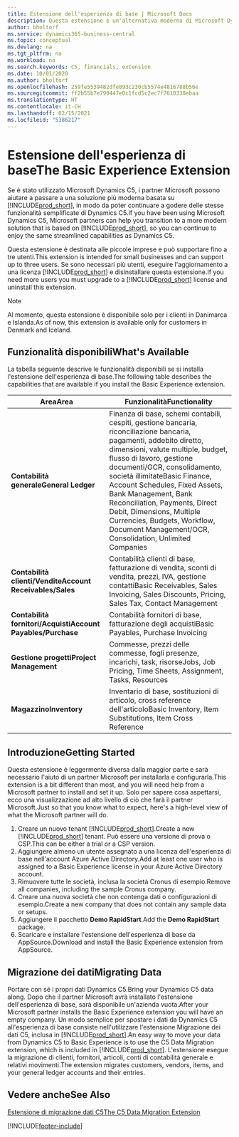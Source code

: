 ```yaml
---
title: Estensione dell'esperienza di base | Microsoft Docs
description: Questa estensione è un'alternativa moderna di Microsoft Dynamics C5.
author: bholtorf
ms.service: dynamics365-business-central
ms.topic: conceptual
ms.devlang: na
ms.tgt_pltfrm: na
ms.workload: na
ms.search.keywords: C5, financials, extension
ms.date: 10/01/2020
ms.author: bholtorf
ms.openlocfilehash: 259fe5539482dfe893c230cb5574e4816788b56e
ms.sourcegitcommit: ff2b55b7e790447e0c1fcd5c2ec7f7610338ebaa
ms.translationtype: HT
ms.contentlocale: it-CH
ms.lasthandoff: 02/15/2021
ms.locfileid: "5386217"
---
```

# <a name="the-basic-experience-extension"></a><span data-ttu-id="71587-103">Estensione dell'esperienza di base</span><span class="sxs-lookup"><span data-stu-id="71587-103">The Basic Experience Extension</span></span>
<span data-ttu-id="71587-104">Se è stato utilizzato Microsoft Dynamics C5, i partner Microsoft possono aiutare a passare a una soluzione più moderna basata su [!INCLUDE[prod_short](includes/prod_short.md)], in modo da poter continuare a godere delle stesse funzionalità semplificate di Dynamics C5.</span><span class="sxs-lookup"><span data-stu-id="71587-104">If you have been using Microsoft Dynamics C5, Microsoft partners can help you transition to a more modern solution that is based on [!INCLUDE[prod_short](includes/prod_short.md)], so you can continue to enjoy the same streamlined capabilities as Dynamics C5.</span></span>

<span data-ttu-id="71587-105">Questa estensione è destinata alle piccole imprese e può supportare fino a tre utenti.</span><span class="sxs-lookup"><span data-stu-id="71587-105">This extension is intended for small businesses and can support up to three users.</span></span> <span data-ttu-id="71587-106">Se sono necessari più utenti, eseguire l'aggiornamento a una licenza [!INCLUDE[prod_short](includes/prod_short.md)] e disinstallare questa estensione.</span><span class="sxs-lookup"><span data-stu-id="71587-106">If you need more users you must upgrade to a [!INCLUDE[prod_short](includes/prod_short.md)] license and uninstall this extension.</span></span>

> [!NOTE]
> <span data-ttu-id="71587-107">Al momento, questa estensione è disponibile solo per i clienti in Danimarca e Islanda.</span><span class="sxs-lookup"><span data-stu-id="71587-107">As of now, this extension is available only for customers in Denmark and Iceland.</span></span> 

## <a name="whats-available"></a><span data-ttu-id="71587-108">Funzionalità disponibili</span><span class="sxs-lookup"><span data-stu-id="71587-108">What's Available</span></span>
<span data-ttu-id="71587-109">La tabella seguente descrive le funzionalità disponibili se si installa l'estensione dell'esperienza di base.</span><span class="sxs-lookup"><span data-stu-id="71587-109">The following table describes the capabilities that are available if you install the Basic Experience extension.</span></span>

|<span data-ttu-id="71587-110">Area</span><span class="sxs-lookup"><span data-stu-id="71587-110">Area</span></span>  |<span data-ttu-id="71587-111">Funzionalità</span><span class="sxs-lookup"><span data-stu-id="71587-111">Functionality</span></span>  |
|---------|---------|
|<span data-ttu-id="71587-112">**Contabilità generale**</span><span class="sxs-lookup"><span data-stu-id="71587-112">**General Ledger**</span></span> |<span data-ttu-id="71587-113">Finanza di base, schemi contabili, cespiti, gestione bancaria, riconciliazione bancaria, pagamenti, addebito diretto, dimensioni, valute multiple, budget, flusso di lavoro, gestione documenti/OCR, consolidamento, società illimitate</span><span class="sxs-lookup"><span data-stu-id="71587-113">Basic Finance, Account Schedules, Fixed Assets, Bank Management, Bank Reconciliation, Payments, Direct Debit, Dimensions, Multiple Currencies, Budgets, Workflow, Document Management/OCR, Consolidation, Unlimited Companies</span></span>|
|<span data-ttu-id="71587-114">**Contabilità clienti/Vendite**</span><span class="sxs-lookup"><span data-stu-id="71587-114">**Account Receivables/Sales**</span></span> |<span data-ttu-id="71587-115">Contabilità clienti di base, fatturazione di vendita, sconti di vendita, prezzi, IVA, gestione contatti</span><span class="sxs-lookup"><span data-stu-id="71587-115">Basic Receivables, Sales Invoicing, Sales Discounts, Pricing, Sales Tax, Contact Management</span></span> |
|<span data-ttu-id="71587-116">**Contabilità fornitori/Acquisti**</span><span class="sxs-lookup"><span data-stu-id="71587-116">**Account Payables/Purchase**</span></span> |<span data-ttu-id="71587-117">Contabilità fornitori di base, fatturazione degli acquisti</span><span class="sxs-lookup"><span data-stu-id="71587-117">Basic Payables, Purchase Invoicing</span></span> |
|<span data-ttu-id="71587-118">**Gestione progetti**</span><span class="sxs-lookup"><span data-stu-id="71587-118">**Project Management**</span></span> |<span data-ttu-id="71587-119">Commesse, prezzi delle commesse, fogli presenze, incarichi, task, risorse</span><span class="sxs-lookup"><span data-stu-id="71587-119">Jobs, Job Pricing, Time Sheets, Assignment, Tasks, Resources</span></span> |
|<span data-ttu-id="71587-120">**Magazzino**</span><span class="sxs-lookup"><span data-stu-id="71587-120">**Inventory**</span></span> |<span data-ttu-id="71587-121">Inventario di base, sostituzioni di articolo, cross reference dell'articolo</span><span class="sxs-lookup"><span data-stu-id="71587-121">Basic Inventory, Item Substitutions, Item Cross Reference</span></span> |

## <a name="getting-started"></a><span data-ttu-id="71587-122">Introduzione</span><span class="sxs-lookup"><span data-stu-id="71587-122">Getting Started</span></span>
<span data-ttu-id="71587-123">Questa estensione è leggermente diversa dalla maggior parte e sarà necessario l'aiuto di un partner Microsoft per installarla e configurarla.</span><span class="sxs-lookup"><span data-stu-id="71587-123">This extension is a bit different than most, and you will need help from a Microsoft partner to install and set it up.</span></span> <span data-ttu-id="71587-124">Solo per sapere cosa aspettarsi, ecco una visualizzazione ad alto livello di ciò che farà il partner Microsoft.</span><span class="sxs-lookup"><span data-stu-id="71587-124">Just so that you know what to expect, here's a high-level view of what the Microsoft partner will do.</span></span>

1. <span data-ttu-id="71587-125">Creare un nuovo tenant [!INCLUDE[prod_short](includes/prod_short.md)].</span><span class="sxs-lookup"><span data-stu-id="71587-125">Create a new [!INCLUDE[prod_short](includes/prod_short.md)] tenant.</span></span> <span data-ttu-id="71587-126">Può essere una versione di prova o CSP.</span><span class="sxs-lookup"><span data-stu-id="71587-126">This can be either a trial or a CSP version.</span></span>
2. <span data-ttu-id="71587-127">Aggiungere almeno un utente assegnato a una licenza dell'esperienza di base nell'account Azure Active Directory.</span><span class="sxs-lookup"><span data-stu-id="71587-127">Add at least one user who is assigned to a Basic Experience license in your Azure Active Directory account.</span></span>
3. <span data-ttu-id="71587-128">Rimuovere tutte le società, inclusa la società Cronus di esempio.</span><span class="sxs-lookup"><span data-stu-id="71587-128">Remove all companies, including the sample Cronus company.</span></span>
4. <span data-ttu-id="71587-129">Creare una nuova società che non contenga dati o configurazioni di esempio.</span><span class="sxs-lookup"><span data-stu-id="71587-129">Create a new company that does not contain any sample data or setups.</span></span>
5. <span data-ttu-id="71587-130">Aggiungere il pacchetto **Demo RapidStart**.</span><span class="sxs-lookup"><span data-stu-id="71587-130">Add the **Demo RapidStart** package.</span></span> <!--what does the pockage contain?-->
6. <span data-ttu-id="71587-131">Scaricare e installare l'estensione dell'esperienza di base da AppSource.</span><span class="sxs-lookup"><span data-stu-id="71587-131">Download and install the Basic Experience extension from AppSource.</span></span>

## <a name="migrating-data"></a><span data-ttu-id="71587-132">Migrazione dei dati</span><span class="sxs-lookup"><span data-stu-id="71587-132">Migrating Data</span></span>
<span data-ttu-id="71587-133">Portare con sé i propri dati Dynamics C5.</span><span class="sxs-lookup"><span data-stu-id="71587-133">Bring your Dynamics C5 data along.</span></span> <span data-ttu-id="71587-134">Dopo che il partner Microsoft avrà installato l'estensione dell'esperienza di base, sarà disponibile un'azienda vuota.</span><span class="sxs-lookup"><span data-stu-id="71587-134">After your Microsoft partner installs the Basic Experience extension you will have an empty company.</span></span> <span data-ttu-id="71587-135">Un modo semplice per spostare i dati da Dynamics C5 all'esperienza di base consiste nell'utilizzare l'estensione Migrazione dei dati C5, inclusa in [!INCLUDE[prod_short](includes/prod_short.md)].</span><span class="sxs-lookup"><span data-stu-id="71587-135">An easy way to move your data from Dynamics C5 to Basic Experience is to use the C5 Data Migration extension, which is included in [!INCLUDE[prod_short](includes/prod_short.md)].</span></span> <span data-ttu-id="71587-136">L'estensione esegue la migrazione di clienti, fornitori, articoli, conti di contabilità generale e relativi movimenti.</span><span class="sxs-lookup"><span data-stu-id="71587-136">The extension migrates customers, vendors, items, and your general ledger accounts and their entries.</span></span>

## <a name="see-also"></a><span data-ttu-id="71587-137">Vedere anche</span><span class="sxs-lookup"><span data-stu-id="71587-137">See Also</span></span>
[<span data-ttu-id="71587-138">Estensione di migrazione dati C5</span><span class="sxs-lookup"><span data-stu-id="71587-138">The C5 Data Migration Extension</span></span>](ui-extensions-c5-data-migration.md)

[!INCLUDE[footer-include](includes/footer-banner.md)]
